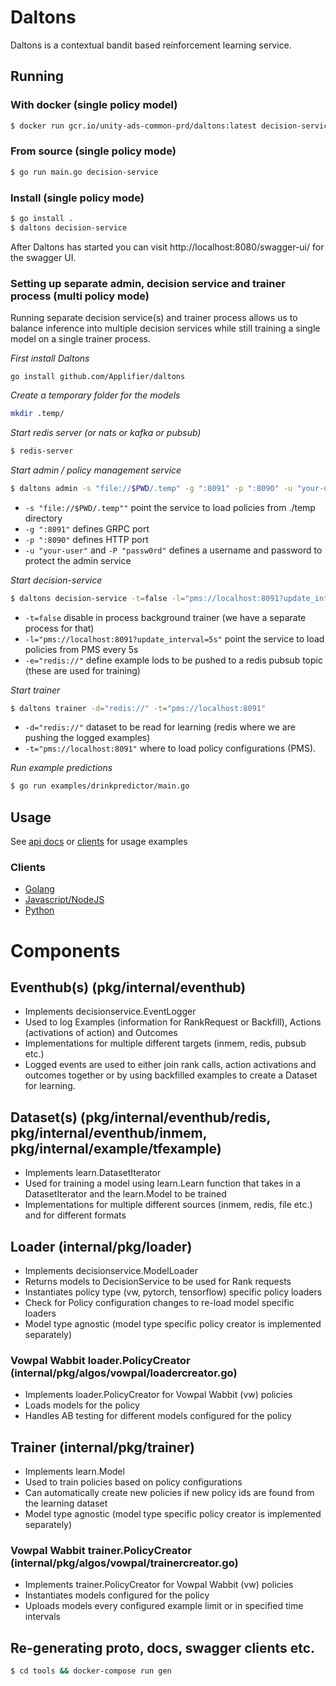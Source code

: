 # Daltons

Daltons is a contextual bandit based reinforcement learning service.

## Running

### With docker (single policy model)
```sh
$ docker run gcr.io/unity-ads-common-prd/daltons:latest decision-service
```

### From source (single policy mode)

```sh
$ go run main.go decision-service
```

### Install (single policy mode)

```sh
$ go install .
$ daltons decision-service
```

After Daltons has started you can visit http://localhost:8080/swagger-ui/ for the swagger UI. 


### Setting up separate admin, decision service and trainer process (multi policy mode)

Running separate decision service(s) and trainer process allows us to balance inference into multiple decision services while still training a single model on a single trainer process.

*First install Daltons*

`go install github.com/Applifier/daltons`

*Create a temporary folder for the models*

```sh
mkdir .temp/
```

*Start redis server (or nats or kafka or pubsub)*

```sh
$ redis-server
```

*Start admin / policy management service*

```sh
$ daltons admin -s "file://$PWD/.temp" -g ":8091" -p ":8090" -u "your-user" -P "passw0rd"
```
- `-s "file://$PWD/.temp""` point the service to load policies from ./temp directory
- `-g ":8091"` defines GRPC port
- `-p ":8090"` defines HTTP port
- `-u "your-user"` and `-P "passw0rd"` defines a username and password to protect the admin service

*Start decision-service*

```sh
$ daltons decision-service -t=false -l="pms://localhost:8091?update_interval=5s" -e="redis://"
```

- `-t=false` disable in process background trainer (we have a separate process for that)
- `-l="pms://localhost:8091?update_interval=5s"` point the service to load policies from PMS every 5s
- `-e="redis://"` define example lods to be pushed to a redis pubsub topic (these are used for training)

*Start trainer*

```sh
$ daltons trainer -d="redis://" -t="pms://localhost:8091"
```
- `-d="redis://"` dataset to be read for learning (redis where we are pushing the logged examples)
- `-t="pms://localhost:8091"` where to load policy configurations (PMS).

*Run example predictions*

```sh
$ go run examples/drinkpredictor/main.go
```

## Usage

See [api docs](docs/protobuf.md#decisionservice) or [clients](clients/) for usage examples 

### Clients

- [Golang](clients/go/)
- [Javascript/NodeJS](clients/js/)
- [Python](clients/python/)

# Components

## Eventhub(s) (pkg/internal/eventhub)

- Implements decisionservice.EventLogger
- Used to log Examples (information for RankRequest or Backfill), Actions (activations of action) and Outcomes
- Implementations for multiple different targets (inmem, redis, pubsub etc.)
- Logged events are used to either join rank calls, action activations and outcomes together or by using backfilled examples to create a Dataset for learning.

## Dataset(s) (pkg/internal/eventhub/redis, pkg/internal/eventhub/inmem, pkg/internal/example/tfexample)

- Implements learn.DatasetIterator
- Used for training a model using learn.Learn function that takes in a DatasetIterator and the learn.Model to be trained
- Implementations for multiple different sources (inmem, redis, file etc.) and for different formats

## Loader (internal/pkg/loader)

- Implements decisionservice.ModelLoader
- Returns models to DecisionService to be used for Rank requests
- Instantiates policy type (vw, pytorch, tensorflow) specific policy loaders
- Check for Policy configuration changes to re-load model specific loaders
- Model type agnostic (model type specific policy creator is implemented separately)

### Vowpal Wabbit loader.PolicyCreator (internal/pkg/algos/vowpal/loadercreator.go)

- Implements loader.PolicyCreator for Vowpal Wabbit (vw) policies
- Loads models for the policy
- Handles AB testing for different models configured for the policy

## Trainer (internal/pkg/trainer)

- Implements learn.Model
- Used to train policies based on policy configurations
- Can automatically create new policies if new policy ids are found from the learning dataset
- Model type agnostic (model type specific policy creator is implemented separately)

### Vowpal Wabbit trainer.PolicyCreator (internal/pkg/algos/vowpal/trainercreator.go)

- Implements trainer.PolicyCreator for Vowpal Wabbit (vw) policies
- Instantiates models configured for the policy
- Uploads models every configured example limit or in specified time intervals

## Re-generating proto, docs, swagger clients etc.

```sh
$ cd tools && docker-compose run gen
```

